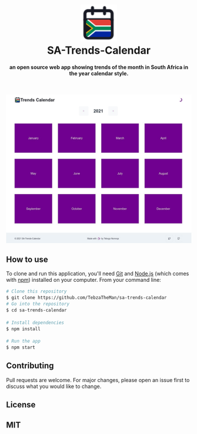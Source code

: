 <h1 align="center">
  <br>
<img src="public/logo.svg" alt="Markdownify" width="100">
  <br>
 SA-Trends-Calendar
  <br>
</h1>

<h4 align="center">an open source web app 
          showing trends of the month in South Africa in the year calendar style.</h4>

<br />

![screenshot](public/og-image.jpeg)

## How to use

To clone and run this application, you'll need [Git](https://git-scm.com) and [Node.js](https://nodejs.org/en/download/) (which comes with [npm](http://npmjs.com)) installed on your computer. From your command line:

```bash
# Clone this repository
$ git clone https://github.com/TebzaTheMan/sa-trends-calendar
# Go into the repository
$ cd sa-trends-calendar

# Install dependencies
$ npm install

# Run the app
$ npm start
```

## Contributing

Pull requests are welcome. For major changes, please open an issue first to discuss what you would like to change.

## License

## MIT
